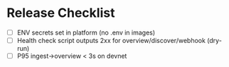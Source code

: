 # Release Checklist

- [ ] ENV secrets set in platform (no .env in images)
- [ ] Health check script outputs 2xx for overview/discover/webhook (dry-run)
- [ ] P95 ingest→overview < 3s on devnet
